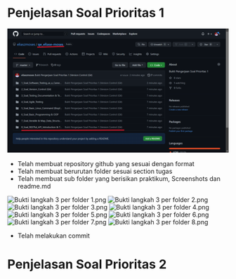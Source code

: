 # Penjelasan Soal Prioritas 1
![Soal Prioritas 1 (Bukti Pengerjaan) dari langkah 1-4.png](Soal%20Prioritas%201%20%28Bukti%20Pengerjaan%29%20dari%20langkah%201-4.png)
- Telah membuat repository github yang sesuai dengan format
- Telah membuat berurutan folder sesuai section tugas
- Telah membuat sub folder yang berisikan praktikum, Screenshots dan readme.md

![Bukti langkah 3 per folder 1.png](..%2F..%2F..%2FBukti%20langkah%203%20per%20folder%201.png)
![Bukti langkah 3 per folder 2.png](..%2F..%2F..%2FBukti%20langkah%203%20per%20folder%202.png)
![Bukti langkah 3 per folder 3.png](..%2F..%2F..%2FBukti%20langkah%203%20per%20folder%203.png)
![Bukti langkah 3 per folder 4.png](..%2F..%2F..%2FBukti%20langkah%203%20per%20folder%204.png)
![Bukti langkah 3 per folder 5.png](..%2F..%2F..%2FBukti%20langkah%203%20per%20folder%205.png)
![Bukti langkah 3 per folder 6.png](..%2F..%2F..%2FBukti%20langkah%203%20per%20folder%206.png)
![Bukti langkah 3 per folder 7.png](..%2F..%2F..%2FBukti%20langkah%203%20per%20folder%207.png)
![Bukti langkah 3 per folder 8.png](..%2F..%2F..%2FBukti%20langkah%203%20per%20folder%208.png)

- Telah melakukan commit
# Penjelasan Soal Prioritas 2
